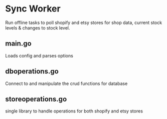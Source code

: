 # Sync Worker
Run offline tasks to poll shopify and etsy stores for shop data, current stock levels & changes to stock level.

## main.go
Loads config and parses options

## dboperations.go
Connect to and manipulate the crud functions for database

## storeoperations.go
single library to handle operations for both shopify and etsy stores